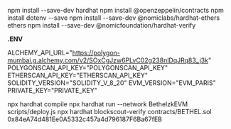 npm install --save-dev hardhat
npm install @openzeppelin/contracts
npm install dotenv --save
npm install --save-dev @nomiclabs/hardhat-ethers ethers
npm install --save-dev @nomicfoundation/hardhat-verify

**.ENV**

ALCHEMY_API_URL="https://polygon-mumbai.g.alchemy.com/v2/SOxCgJzw6PLvC02g238nlDqJRq83_j3k"
POLYGONSCAN_API_KEY="POLYGONSCAN_API_KEY"
ETHERSCAN_API_KEY="ETHERSCAN_API_KEY"
SOLIDITY_VERSION="SOLIDITY_V_8_20"
EVM_VERSION="EVM_PARIS"
PRIVATE_KEY="PRIVATE_KEY"

npx hardhat compile 
npx hardhat run --network BethelzkEVM scripts/deploy.js
npx hardhat blockscout-verify contracts/BETHEL.sol 0x84eA74d481Ee0A5332c457a4d796187F6Ba67fEB


